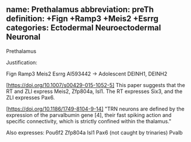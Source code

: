 name: Prethalamus
abbreviation: preTh
definition: +Fign +Ramp3 +Meis2 +Esrrg
categories: Ectodermal Neuroectodermal Neuronal
---

Prethalamus

Justification:

Fign Ramp3 Meis2 Esrrg AI593442 -> Adolescent DEINH1, DEINH2

[https://doi.org/10.1007/s00429-015-1052-5] This paper suggests that the RT and ZLI express Meis2, Zfp804a, Isl1. The RT expresses Six3, and the ZLI expresses Pax6.


[https://doi.org/10.1186/1749-8104-9-14] "TRN neurons are defined by the expression of the parvalbumin gene [4], their fast spiking action and specific connectivity, which is strictly confined within the thalamus."

Also expresses:
Pou6f2
Zfp804a
Isl1
Pax6 (not caught by trinaries)
Pvalb